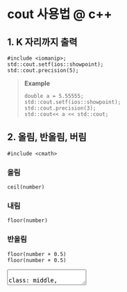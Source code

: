# cout 사용법 @ c++

## 1. K 자리까지 출력

    #include <iomanip>;
    std::cout.setf(ios::showpoint);
    std::cout.precision(5);
    
>**Example**
>   ```
>   double a = 5.55555;
>   std::cout.setf(ios::showpoint);
>   std::cout.precision(3);
>   std::cout<< a << std::cout;
>   ```
    
    
## 2. 올림, 반올림, 버림
    #include <cmath>

### 올림 
    ceil(number)
    
### 내림 
    floor(number)
    
### 반올림 
    floor(number + 0.5)
    floor(number + 0.5)



<!DOCTYPE html>
<html>
  <head>
    <title>Title</title>
    <meta charset="utf-8">
<style>
.theBlackBackground {background-color:#000;color: red;}
</style>
     </head>
  <body>

<textarea id="source">

class: middle, center, theBlackBackground
# Title
</textarea>

 <script src="http://gnab.github.io/remark/downloads/remark-latest.min.js" type="text/javascript">
</script>
 <script type="text/javascript">
      var slideshow = remark.create();
 </script>
  </body>
</html>
